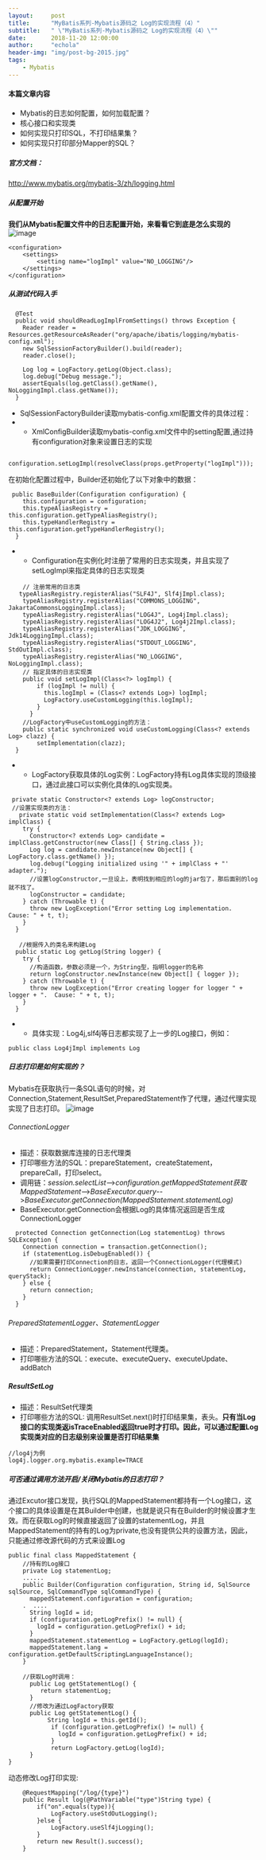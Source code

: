 ```yaml
---
layout:     post
title:      "MyBatis系列-Mybatis源码之 Log的实现流程（4）"
subtitle:   " \"MyBatis系列-Mybatis源码之 Log的实现流程（4）\""
date:       2018-11-20 12:00:00
author:     "echola"
header-img: "img/post-bg-2015.jpg"
tags:
    - Mybatis
---
```


#### 本篇文章内容
- Mybatis的日志如何配置，如何加载配置？
- 核心接口和实现类
- 如何实现只打印SQL，不打印结果集？
- 如何实现只打印部分Mapper的SQL？

##### 官方文档：
http://www.mybatis.org/mybatis-3/zh/logging.html
##### 从配置开始

**我们从Mybatis配置文件中的日志配置开始，来看看它到底是怎么实现的**
![image](https://lafangyuan.github.io/img/in-post/Mybatis-log.png)

```
<configuration>
    <settings>
    	<setting name="logImpl" value="NO_LOGGING"/>
    </settings>
</configuration>
```

##### 从测试代码入手
```
  @Test
  public void shouldReadLogImplFromSettings() throws Exception {
    Reader reader = Resources.getResourceAsReader("org/apache/ibatis/logging/mybatis-config.xml");
    new SqlSessionFactoryBuilder().build(reader);
    reader.close(); 
    
    Log log = LogFactory.getLog(Object.class);
    log.debug("Debug message.");
    assertEquals(log.getClass().getName(), NoLoggingImpl.class.getName());
  }
```

- SqlSessionFactoryBuilder读取mybatis-config.xml配置文件的具体过程：
- - XmlConfigBuilder读取mybatis-config.xml文件中的setting配置,通过持有configuration对象来设置日志的实现

```
	configuration.setLogImpl(resolveClass(props.getProperty("logImpl")));
```
在初始化配置过程中，Builder还初始化了以下对象中的数据：

```
 public BaseBuilder(Configuration configuration) {
    this.configuration = configuration;
    this.typeAliasRegistry = this.configuration.getTypeAliasRegistry();
    this.typeHandlerRegistry = this.configuration.getTypeHandlerRegistry();
  }
```


- - Configuration在实例化时注册了常用的日志实现类，并且实现了setLogImpl来指定具体的日志实现类

```
	// 注册常用的日志类
   typeAliasRegistry.registerAlias("SLF4J", Slf4jImpl.class);
    typeAliasRegistry.registerAlias("COMMONS_LOGGING", JakartaCommonsLoggingImpl.class);
    typeAliasRegistry.registerAlias("LOG4J", Log4jImpl.class);
    typeAliasRegistry.registerAlias("LOG4J2", Log4j2Impl.class);
    typeAliasRegistry.registerAlias("JDK_LOGGING", Jdk14LoggingImpl.class);
    typeAliasRegistry.registerAlias("STDOUT_LOGGING", StdOutImpl.class);
    typeAliasRegistry.registerAlias("NO_LOGGING", NoLoggingImpl.class);
	// 指定具体的日志实现类
	public void setLogImpl(Class<?> logImpl) {
	    if (logImpl != null) {
	      this.logImpl = (Class<? extends Log>) logImpl;
	      LogFactory.useCustomLogging(this.logImpl);
	    }
	  }
    //LogFactory中useCustomLogging的方法：
    public static synchronized void useCustomLogging(Class<? extends Log> clazz) {
        setImplementation(clazz);
  }
```

- - LogFactory获取具体的Log实例：LogFactory持有Log具体实现的顶级接口，通过此接口可以实例化具体的Log实现类。

```
 private static Constructor<? extends Log> logConstructor;
 //设置实现类的方法：
   private static void setImplementation(Class<? extends Log> implClass) {
    try {
      Constructor<? extends Log> candidate = implClass.getConstructor(new Class[] { String.class });
      Log log = candidate.newInstance(new Object[] { LogFactory.class.getName() });
      log.debug("Logging initialized using '" + implClass + "' adapter.");
      //设置logConstructor,一旦设上，表明找到相应的log的jar包了，那后面别的log就不找了。
      logConstructor = candidate;
    } catch (Throwable t) {
      throw new LogException("Error setting Log implementation.  Cause: " + t, t);
    }
  }
  
   //根据传入的类名来构建Log
  public static Log getLog(String logger) {
    try {
      //构造函数，参数必须是一个，为String型，指明logger的名称
      return logConstructor.newInstance(new Object[] { logger });
    } catch (Throwable t) {
      throw new LogException("Error creating logger for logger " + logger + ".  Cause: " + t, t);
    }
  }
```
- - 具体实现：Log4j,slf4j等日志都实现了上一步的Log接口，例如：

```
public class Log4jImpl implements Log 
```


##### 日志打印是如何实现的？
Mybatis在获取执行一条SQL语句的时候，对Connection,Statement,ResultSet,PreparedStatement作了代理，通过代理实现实现了日志打印。
![image](https://lafangyuan.github.io/img/in-post/Mybatis源码之Log-jdbcLog.png)

###### ConnectionLogger
- 描述：获取数据库连接的日志代理类
- 打印哪些方法的SQL：prepareStatement，createStatement，prepareCall，打印select。
- 调用链：*session.selectList*-->*configuration.getMappedStatement获取MappedStatement*-->*BaseExecutor.query*-->*BaseExecutor.getConnection(MappedStatement.statementLog)*
- BaseExecutor.getConnection会根据Log的具体情况返回是否生成ConnectionLogger

```
  protected Connection getConnection(Log statementLog) throws SQLException {
    Connection connection = transaction.getConnection();
    if (statementLog.isDebugEnabled()) {
      //如果需要打印Connection的日志，返回一个ConnectionLogger(代理模式)
      return ConnectionLogger.newInstance(connection, statementLog, queryStack);
    } else {
      return connection;
    }
  }
```
###### PreparedStatementLogger、StatementLogger
- 描述：PreparedStatement，Statement代理类。
- 打印哪些方法的SQL：execute、executeQuery、executeUpdate、addBatch

##### ResultSetLog
- 描述：ResultSet代理类
- 打印哪些方法的SQL: 调用ResultSet.next()时打印结果集，表头。**只有当Log接口的实现类返isTraceEnabled返回true时才打印。因此，可以通过配置Log实现类对应的日志级别来设置是否打印结果集**

```
//log4j为例
log4j.logger.org.mybatis.example=TRACE

```

#####  可否通过调用方法开启/关闭Mybatis的日志打印？

通过Excutor接口发现，执行SQL的MappedStatement都持有一个Log接口，这个接口的具体设置是在其Builder中创建，也就是说只有在Builder的时候设置才生效。而在获取Log的时候直接返回了设置的statementLog，并且MappedStatement的持有的Log为private,也没有提供公共的设置方法，因此，只能通过修改源代码的方式来设置Log

```
public final class MappedStatement {
    //持有的Log接口
    private Log statementLog;
    ......
    public Builder(Configuration configuration, String id, SqlSource sqlSource, SqlCommandType sqlCommandType) {
      mappedStatement.configuration = configuration;
    .  ....
      String logId = id;
      if (configuration.getLogPrefix() != null) {
        logId = configuration.getLogPrefix() + id;
      }
      mappedStatement.statementLog = LogFactory.getLog(logId);
      mappedStatement.lang = configuration.getDefaultScriptingLanguageInstance();
    }
    
    //获取Log时调用：
      public Log getStatementLog() {
         return statementLog;
      }
      //修改为通过LogFactory获取
      public Log getStatementLog() {
           String logId = this.getId();
            if (configuration.getLogPrefix() != null) {
              logId = configuration.getLogPrefix() + id;
            }
            return LogFactory.getLog(logId);
      }
}
```

动态修改Log打印实现:

```
    @RequestMapping("/log/{type}")
    public Result log(@PathVariable("type")String type) {
        if("on".equals(type)){
            LogFactory.useStdOutLogging();
        }else {
            LogFactory.useSlf4jLogging();
        }
        return new Result().success();
    }
```
